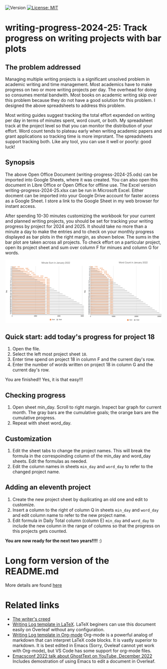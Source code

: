 ![Version](https://img.shields.io/static/v1?label=writing-progress-2024-25&message=0.2&color=brightcolor)
[![License: MIT](https://img.shields.io/badge/License-MIT-blue.svg)](https://opensource.org/licenses/MIT)

# writing-progress-2024-25: Track progress on writing projects with bar plots

## The problem addressed

Managing multiple writing projects is a significant unsolved problem in academic writing and time management.
Most academics have to make progress on two or more writing projects per day.
The overhead for doing so consumes mental bandwith.
Most books on academic writing skip over this problem because they do not have a good solution for this problem.
I designed the above spreadsheets to address this problem.

Most writing guides suggest tracking the total effort expended on writing per day in terms of minutes spent, word count, or both.
My spreadsheet track at the project level so that you can monitor the distribution of your effort.
Word count tends to plateau early when writing academic papers and grant applications so tracking time is more improtant.
The spreadsheets support tracking both.
Like any tool, you can use it well or poorly: good luck!


## Synopsis
The above Open Office Document (writing-progress-2024-25.ods) can be imported into Google Sheets, where it was created. 
You can also open this document in Libre Office or Open Office for offline use. 
The Excel version writing-progress-2024-25.xlsx can be run in Microsoft Excel.
Either docment can be imported into your Google Drive account for faster access as a Google Sheet.
I store a link to the Google Sheet in my web browser for instant access. 

After spending 10-30 minutes customizing the workbook for your current and planned writing projects, you should be set for tracking your writing progress by project for 2024 and 2025. 
It should take no more than a minute a day to make the entries and to check on your monthly progress displayed as bar plots in the right margin, as shown below. 
The sums in the bar plot are taken across all projects.
To check effort on a particular project, open its project sheet and sum over column F for minues and column G for words.


<p align="center"><img src="images/Jan2022progr.png" style="width: 90vw; min-width: 330px;"></p>


## Quick start: add today's progress for project 18

1. Open the file.
2. Select the left most project sheet `18`.
3. Enter time spend on project 18 in column F and the current day's row.
4. Enter the number of words written on project 18 in column G and the current day's row.


You are finished!!  Yes, it is that easy!!!


## Checking progress

1. Open sheet min_day. Scroll to right margin. Inspect bar graph for current month. The gray bars are the cumulative goals; the orange bars are the cumulative progress.
2. Repeat with sheet word_day.


## Customization 

1. Edit the sheet tabs to change the project names. This will break the formula in the correspoinding column of the min_day and word_day sheets. Edit the formulas as needed.
2. Edit the column names in sheets `min_day` and `word_day` to refer to the changed project name.


## Adding an eleventh project

1. Create the new project sheet by duplicating an old one and edit to customize.
1. Insert a column to the right of column Q in sheets `min_day` and `word_day` and edit column name to refer to the new project name.
2. Edit formula in Daily Total column (column E) `min_day` and `word_day` to include the new column in the range of columns so that the progress on this projects gets counted.


**You are now ready for the next two years!!!!** :)


# Long form version of the README.md

More details are found [here](https://github.com/MooersLab/writingProgess2023/edit/main/README.md)



# Related links

- [The writer's creed](https://github.com/MooersLab/thewriterslaw)
- [Writing Log template in LaTeX](https://github.com/MooersLab/writingLogTemplate). LaTeX beginers can use this document easily on Overleaf without any configuration.
- [Writing Log template in Org-mode](https://github.com/MooersLab/writingLogTemplateInOrg) Org-mode is a powerful analog of markdown that can interpret LaTeX code blocks. It is vastly superior to markdown. It is best edited in Emacs (Sorry, Oveleaf cannot yet work with Org-mode), but VS Code has some support for org-mode files.
- [Emacsconf 2022 talk about GhostText on YouTube, December 2022](https://www.youtube.com/watch?v=2NPUDYAOgW0&t=3s) Includes demostration of using Emacs to edit a document in Overleaf.
